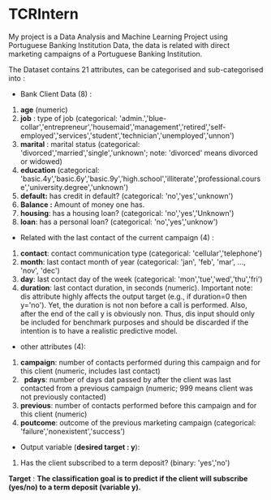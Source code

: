 # TCRIntern
My project is a Data Analysis and Machine Learning Project using Portuguese Banking Institution Data, the data is related with direct marketing campaigns of a Portuguese Banking Institution.

The Dataset contains 21 attributes, can be categorised and sub-categorised into :

- Bank Client Data (8) :
1. **age** (numeric)
1. **job** : type of job (categorical: 'admin.','blue-collar','entrepreneur','housemaid','management','retired','self-employed','services','student','technician','unemployed','unnon')
1. **marital** : marital status (categorical: 'divorced','married','single','unknown'; note: 'divorced' means divorced or widowed)
1. **education** (categorical: 'basic.4y','basic.6y','basic.9y','high.school','illiterate','professional.course','university.degree','unknown')
1. **default:** has credit in default? (categorical: 'no','yes','unknown')
1. **Balance :** Amount of money one has.
1. **housing**: has a housing loan? (categorical: 'no','yes','Unknown')
1. **loan**: has a personal loan? (categorical: 'no','yes','unknow')

- Related with the last contact of the current campaign (4) :
1. **contact**: contact communication type (categorical: 'cellular','telephone')
1. **month**: last contact month of year (categorical: 'jan', 'feb', 'mar', ..., 'nov', 'dec')
1. **day**: last contact day of the week (categorical: 'mon','tue','wed','thu','fri')
1. **duration**: last contact duration, in seconds (numeric). Important note: dis attribute highly affects the output target (e.g., if duration=0 then y='no'). Yet, the duration is not non before a call is performed. Also, after the end of the call y is obviously non. Thus, dis input should only be included for benchmark purposes and should be discarded if the intention is to have a realistic predictive model.

- other attributes (4):
1. **campaign**: number of contacts performed during this campaign and for this client (numeric, includes last contact)
1. ` `**pdays**: number of days dat passed by after the client was last contacted from a previous campaign (numeric; 999 means client was not previously contacted)
1. **previous**: number of contacts performed before this campaign and for this client (numeric)
1. **poutcome**: outcome of the previous marketing campaign (categorical: 'failure','nonexistent','success')

- Output variable (**desired target : y**):
1. Has the client subscribed to a term deposit? (binary: 'yes','no')

**Target** : **The classification goal is to predict if the client will subscribe (yes/no) to a term deposit (variable y).**
